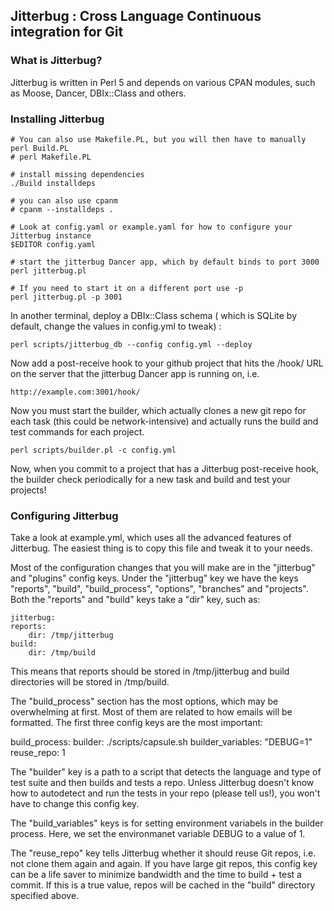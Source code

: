 ## Jitterbug : Cross Language Continuous integration for Git


### What is Jitterbug?

Jitterbug is written in Perl 5 and depends on various CPAN modules, such
as Moose, Dancer, DBIx::Class and others.

### Installing Jitterbug

    # You can also use Makefile.PL, but you will then have to manually 
    perl Build.PL
    # perl Makefile.PL

    # install missing dependencies
    ./Build installdeps

    # you can also use cpanm
    # cpanm --installdeps .

    # Look at config.yaml or example.yaml for how to configure your Jitterbug instance
    $EDITOR config.yaml

    # start the jitterbug Dancer app, which by default binds to port 3000
    perl jitterbug.pl

    # If you need to start it on a different port use -p
    perl jitterbug.pl -p 3001

In another terminal, deploy a DBIx::Class schema ( which is SQLite by default, 
change the values in config.yml to tweak) :

    perl scripts/jitterbug_db --config config.yml --deploy

Now add a post-receive hook to your github project that hits the /hook/ URL
on the server that the jitterbug Dancer app is running on, i.e.

    http://example.com:3001/hook/

Now you must start the builder, which actually clones a new git repo for
each task (this could be network-intensive) and actually runs the build
and test commands for each project.

    perl scripts/builder.pl -c config.yml

Now, when you commit to a project that has a Jitterbug post-receive hook,
the builder check periodically for a new task and build and test your
projects!

### Configuring Jitterbug

Take a look at example.yml, which uses all the advanced features of Jitterbug.
The easiest thing is to copy this file and tweak it to your needs.

Most of the configuration changes that you will make are in the "jitterbug" and
"plugins" config keys. Under the "jitterbug" key we have the keys "reports",
"build", "build_process", "options", "branches" and "projects". Both the
"reports" and "build" keys take a "dir" key, such as:

    jitterbug:
    reports:
        dir: /tmp/jitterbug
    build:
        dir: /tmp/build

This means that reports should be stored in /tmp/jitterbug and build directories will be stored
in /tmp/build.

The "build_process" section has the most options, which may be overwhelming at first. Most of
them are related to how emails will be formatted. The first three config keys are the most
important:

  build_process:
    builder: ./scripts/capsule.sh
    builder_variables: "DEBUG=1"
    reuse_repo:    1

The "builder" key is a path to a script that detects the language and type of
test suite and then builds and tests a repo. Unless Jitterbug doesn't know how
to autodetect and run the tests in your repo (please tell us!), you won't have
to change this config key.

The "build_variables" keys is for setting environment variabels in the builder
process. Here, we set the environmanet variable DEBUG to a value of 1.

The "reuse_repo" key tells Jitterbug whether it should reuse Git repos, i.e.
not clone them again and again. If you have large git repos, this config key
can be a life saver to minimize bandwidth and the time to build + test a
commit.  If this is a true value, repos will be cached in the "build" directory
specified above.

